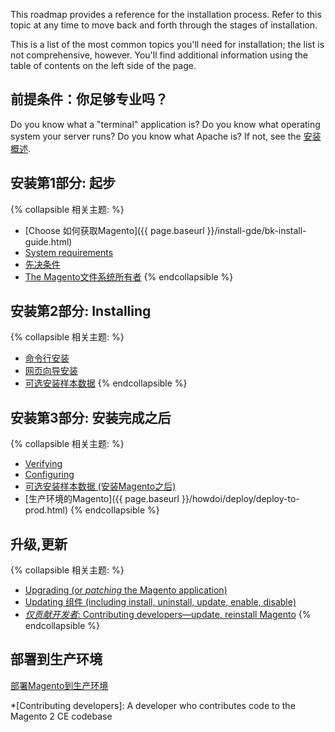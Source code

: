 <div markdown="1">

This roadmap provides a reference for the installation process. Refer to this topic at any time to move back and forth through the stages of installation.

This is a list of the most common topics you'll need for installation; the list is not comprehensive, however. You'll find additional information using the table of contents on the left side of the page.

## 前提条件：你足够专业吗？

Do you know what a "terminal" application is? Do you know what operating system your server runs? Do you know what Apache is? If not, see the <a href="{{ page.baseurl }}/install-gde/bk-install-guide.html">安装概述</a>.

## 安装第1部分: 起步
{% collapsible 相关主题: %}

*	[Choose 如何获取Magento]({{ page.baseurl }}/install-gde/bk-install-guide.html)
*	<a href="{{ page.baseurl }}/install-gde/system-requirements.html">System requirements</a>
*	<a href="{{ page.baseurl }}/install-gde/prereq/prereq-overview.html">先决条件</a>
*	<a href="{{ page.baseurl }}/install-gde/prereq/file-sys-perms-over.html">The Magento文件系统所有者</a>
{% endcollapsible %}

## 安装第2部分: Installing
{% collapsible 相关主题: %}

*	<a href="{{ page.baseurl }}/install-gde/install/cli/install-cli.html">命令行安装</a>
*	<a href="{{ page.baseurl }}/install-gde/install/web/install-web.html">网页向导安装</a>
*	<a href="{{ page.baseurl }}/install-gde/install/web/install-web-sample-data.html">可选安装样本数据</a>
{% endcollapsible %}

## 安装第3部分: 安装完成之后
{% collapsible 相关主题: %}

*	<a href="{{ page.baseurl }}/install-gde/install/verify.html">Verifying</a>
*	<a href="{{ page.baseurl }}/install-gde/install/post-install-config.html">Configuring</a>
*	<a href="{{ page.baseurl }}/install-gde/install/sample-data-after-magento.html">可选安装样本数据 (安装Magento之后)</a>
*	[生产环境的Magento]({{ page.baseurl }}/howdoi/deploy/deploy-to-prod.html)
{% endcollapsible %}

## 升级,更新
{% collapsible 相关主题: %}

*	<a href="{{ page.baseurl }}/comp-mgr/bk-compman-upgrade-guide.html">Upgrading (or *patching* the Magento application)
*	<a href="{{ page.baseurl }}/comp-mgr/bk-compman-upgrade-guide.html">Updating 组件 (including install, uninstall, update, enable, disable)
*	*仅贡献开发者*: <a href="{{ page.baseurl }}/install-gde/install/cli/dev_options.html">Contributing developers&mdash;update, reinstall Magento</a>
{% endcollapsible %}

## 部署到生产环境
<a href="{{ page.baseurl }}/howdoi/deploy/deploy-to-prod.html">部署Magento到生产环境</a>

*[Contributing developers]: A developer who contributes code to the Magento 2 CE codebase
